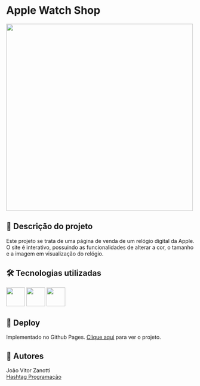 # Apple Watch Shop
<div style="display: inline_block">
  <img src="https://i.ibb.co/zHTYzXf/apple-watch.png" width="500px">
</div>

## 📄 Descrição do projeto
Este projeto se trata de uma página de venda de um relógio digital da Apple.<br>
O site é interativo, possuindo as funcionalidades de alterar a cor, o tamanho e a imagem em visualização do relógio.

## 🛠 Tecnologias utilizadas
<div>
  <img width="50" src="https://cdn.jsdelivr.net/gh/devicons/devicon@latest/icons/html5/html5-original.svg">
  <img width="50" src="https://cdn.jsdelivr.net/gh/devicons/devicon@latest/icons/css3/css3-original.svg">
  <img width="50" src="https://cdn.jsdelivr.net/gh/devicons/devicon@latest/icons/javascript/javascript-original.svg">
</div>

## 🚀 Deploy
Implementado no Github Pages. <a href="https://joaozanotti.github.io/Intensivo-JS/apple-watch-shop/">Clique aqui</a> para ver o projeto.

## 🚧 Autores
João Vitor Zanotti<br>
<a href="https://www.youtube.com/c/HashtagPrograma%C3%A7%C3%A3o">Hashtag Programação</a>
